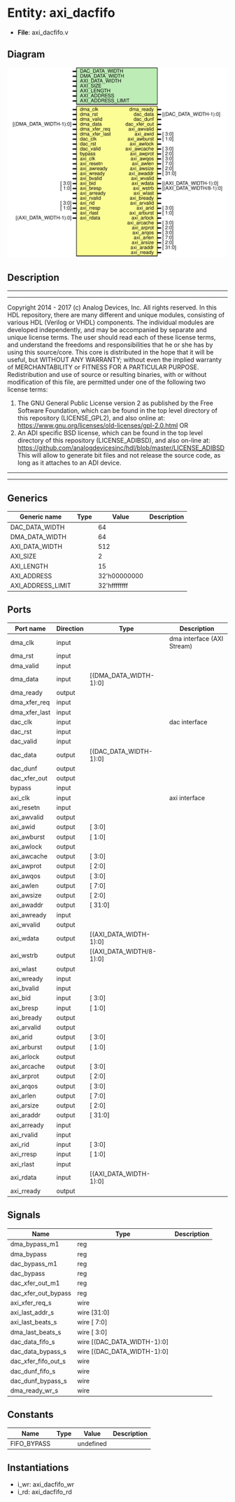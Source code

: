 # Entity: axi_dacfifo

- **File**: axi_dacfifo.v
## Diagram

![Diagram](axi_dacfifo.svg "Diagram")
## Description

***************************************************************************
 ***************************************************************************
 Copyright 2014 - 2017 (c) Analog Devices, Inc. All rights reserved.
 In this HDL repository, there are many different and unique modules, consisting
 of various HDL (Verilog or VHDL) components. The individual modules are
 developed independently, and may be accompanied by separate and unique license
 terms.
 The user should read each of these license terms, and understand the
 freedoms and responsibilities that he or she has by using this source/core.
 This core is distributed in the hope that it will be useful, but WITHOUT ANY
 WARRANTY; without even the implied warranty of MERCHANTABILITY or FITNESS FOR
 A PARTICULAR PURPOSE.
 Redistribution and use of source or resulting binaries, with or without modification
 of this file, are permitted under one of the following two license terms:
   1. The GNU General Public License version 2 as published by the
      Free Software Foundation, which can be found in the top level directory
      of this repository (LICENSE_GPL2), and also online at:
      <https://www.gnu.org/licenses/old-licenses/gpl-2.0.html>
 OR
   2. An ADI specific BSD license, which can be found in the top level directory
      of this repository (LICENSE_ADIBSD), and also on-line at:
      https://github.com/analogdevicesinc/hdl/blob/master/LICENSE_ADIBSD
      This will allow to generate bit files and not release the source code,
      as long as it attaches to an ADI device.
 ***************************************************************************
 ***************************************************************************
 
## Generics

| Generic name      | Type | Value        | Description |
| ----------------- | ---- | ------------ | ----------- |
| DAC_DATA_WIDTH    |      | 64           |             |
| DMA_DATA_WIDTH    |      | 64           |             |
| AXI_DATA_WIDTH    |      | 512          |             |
| AXI_SIZE          |      | 2            |             |
| AXI_LENGTH        |      | 15           |             |
| AXI_ADDRESS       |      | 32'h00000000 |             |
| AXI_ADDRESS_LIMIT |      | 32'hffffffff |             |
## Ports

| Port name     | Direction | Type                     | Description                |
| ------------- | --------- | ------------------------ | -------------------------- |
| dma_clk       | input     |                          | dma interface (AXI Stream) |
| dma_rst       | input     |                          |                            |
| dma_valid     | input     |                          |                            |
| dma_data      | input     | [(DMA_DATA_WIDTH-1):0]   |                            |
| dma_ready     | output    |                          |                            |
| dma_xfer_req  | input     |                          |                            |
| dma_xfer_last | input     |                          |                            |
| dac_clk       | input     |                          | dac interface              |
| dac_rst       | input     |                          |                            |
| dac_valid     | input     |                          |                            |
| dac_data      | output    | [(DAC_DATA_WIDTH-1):0]   |                            |
| dac_dunf      | output    |                          |                            |
| dac_xfer_out  | output    |                          |                            |
| bypass        | input     |                          |                            |
| axi_clk       | input     |                          | axi interface              |
| axi_resetn    | input     |                          |                            |
| axi_awvalid   | output    |                          |                            |
| axi_awid      | output    | [ 3:0]                   |                            |
| axi_awburst   | output    | [ 1:0]                   |                            |
| axi_awlock    | output    |                          |                            |
| axi_awcache   | output    | [ 3:0]                   |                            |
| axi_awprot    | output    | [ 2:0]                   |                            |
| axi_awqos     | output    | [ 3:0]                   |                            |
| axi_awlen     | output    | [ 7:0]                   |                            |
| axi_awsize    | output    | [ 2:0]                   |                            |
| axi_awaddr    | output    | [ 31:0]                  |                            |
| axi_awready   | input     |                          |                            |
| axi_wvalid    | output    |                          |                            |
| axi_wdata     | output    | [(AXI_DATA_WIDTH-1):0]   |                            |
| axi_wstrb     | output    | [(AXI_DATA_WIDTH/8-1):0] |                            |
| axi_wlast     | output    |                          |                            |
| axi_wready    | input     |                          |                            |
| axi_bvalid    | input     |                          |                            |
| axi_bid       | input     | [ 3:0]                   |                            |
| axi_bresp     | input     | [ 1:0]                   |                            |
| axi_bready    | output    |                          |                            |
| axi_arvalid   | output    |                          |                            |
| axi_arid      | output    | [ 3:0]                   |                            |
| axi_arburst   | output    | [ 1:0]                   |                            |
| axi_arlock    | output    |                          |                            |
| axi_arcache   | output    | [ 3:0]                   |                            |
| axi_arprot    | output    | [ 2:0]                   |                            |
| axi_arqos     | output    | [ 3:0]                   |                            |
| axi_arlen     | output    | [ 7:0]                   |                            |
| axi_arsize    | output    | [ 2:0]                   |                            |
| axi_araddr    | output    | [ 31:0]                  |                            |
| axi_arready   | input     |                          |                            |
| axi_rvalid    | input     |                          |                            |
| axi_rid       | input     | [ 3:0]                   |                            |
| axi_rresp     | input     | [ 1:0]                   |                            |
| axi_rlast     | input     |                          |                            |
| axi_rdata     | input     | [(AXI_DATA_WIDTH-1):0]   |                            |
| axi_rready    | output    |                          |                            |
## Signals

| Name                | Type                        | Description |
| ------------------- | --------------------------- | ----------- |
| dma_bypass_m1       | reg                         |             |
| dma_bypass          | reg                         |             |
| dac_bypass_m1       | reg                         |             |
| dac_bypass          | reg                         |             |
| dac_xfer_out_m1     | reg                         |             |
| dac_xfer_out_bypass | reg                         |             |
| axi_xfer_req_s      | wire                        |             |
| axi_last_addr_s     | wire [31:0]                 |             |
| axi_last_beats_s    | wire [ 7:0]                 |             |
| dma_last_beats_s    | wire [ 3:0]                 |             |
| dac_data_fifo_s     | wire [(DAC_DATA_WIDTH-1):0] |             |
| dac_data_bypass_s   | wire [(DAC_DATA_WIDTH-1):0] |             |
| dac_xfer_fifo_out_s | wire                        |             |
| dac_dunf_fifo_s     | wire                        |             |
| dac_dunf_bypass_s   | wire                        |             |
| dma_ready_wr_s      | wire                        |             |
## Constants

| Name        | Type | Value     | Description |
| ----------- | ---- | --------- | ----------- |
| FIFO_BYPASS |      | undefined |             |
## Instantiations

- i_wr: axi_dacfifo_wr
- i_rd: axi_dacfifo_rd
